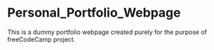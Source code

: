 # Personal_Portfolio_Webpage
This is a dummy portfolio webpage created purely for the purpose of freeCodeCamp project.
